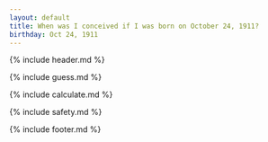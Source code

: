 ```yaml
---
layout: default
title: When was I conceived if I was born on October 24, 1911?
birthday: Oct 24, 1911
---
```


{% include header.md %}

{% include guess.md %}

{% include calculate.md %}

{% include safety.md %}

{% include footer.md %}



